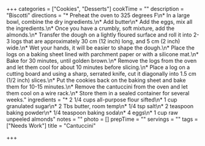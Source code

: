 +++
categories = ["Cookies", "Desserts"]
cookTime = ""
description = "Biscotti"
directions = "* Preheat the oven to 325 degrees F\n* In a large bowl, combine the dry ingredients.\n* Add butter\n* Add the eggs, mix all the ingredients.\n* Once you have a crumbly, soft mixture, add the almonds.\n* Transfer the dough on a lightly floured surface and roll it into 2-3 logs that are approximately 30 cm (12 inch) long, and 5 cm (2 inch) wide.\n* Wet your hands, it will be easier to shape the dough.\n* Place the logs on a baking sheet lined with parchment paper or with a silicone mat.\n* Bake for 30 minutes, until golden brown.\n* Remove the logs from the oven and let them cool for about 10 minutes before slicing.\n* Place a log on a cutting board and using a sharp, serrated knife, cut it diagonally into 1.5 cm (1/2 inch) slices.\n* Put the cookies back on the baking sheet and bake them for 10-15 minutes.\n* Remove the cantuccini from the oven and let them cool on a wire rack.\n* Store them in a sealed container for several weeks."
ingredients = "* 2 1/4 cups all-purpose flour sifted\n* 1 cup granulated sugar\n* 2 Tbs butter, room temp\n* 1/4 tsp salt\n* 2 teaspoon baking powder\n* 1/4 teaspoon baking soda\n* 4 eggs\n* 1 cup raw unpeeled almonds"
notes = ""
photo = []
prepTime = ""
servings = ""
tags = ["Needs Work"]
title = "Cantuccini"

+++
